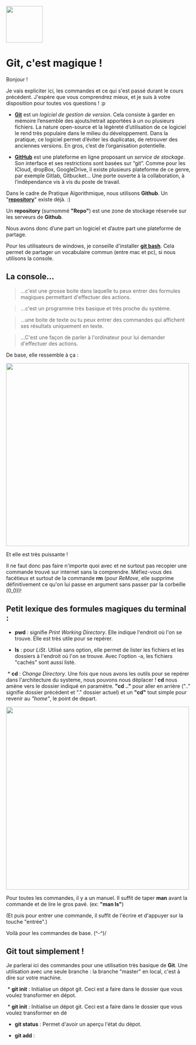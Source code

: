 <img src="https://assets-cdn.github.com/images/modules/logos_page/GitHub-Mark.png" height="100px">

# Git, c'est magique !

Bonjour !

Je vais expliciter ici, les commandes et ce qui s'est passé durant le cours précédent. J'espère que vous comprendrez mieux, et je suis à votre disposition pour toutes vos questions ! :p

  * **[Git](https://git-scm.com/)** est un _logiciel de gestion de version_. Cela consiste à garder en mémoire l’ensemble des ajouts/retrait apportées à un ou plusieurs fichiers. La nature open-source et la légèreté d’utilisation de ce logiciel le rend très populaire dans le milieu du développement. Dans la pratique, ce logiciel permet d’éviter les duplicatas, de retrouver des anciennes versions. En gros, c’est de l’organisation potentielle.

  * **[GitHub](https://github.com/)** est une plateforme en ligne proposant un _service de stockage_. Son interface et ses restrictions sont basées sur “git”. Comme pour les ICloud, dropBox, GoogleDrive, il existe plusieurs plateforme de ce genre, par exemple Gitlab, Gitbucket... Une porte ouverte à la collaboration, à l’indépendance vis à vis du poste de travail.

Dans le cadre de Pratique Algorithmique, nous utilisons **Github**. Un "**[repository](https://github.com/PratiquesAlgorithmiques/_PA_2017-18)**" existe déjà. :)

Un **repository** (surnommé **"Repo"**) est une zone de stockage réservée sur les serveurs de **Github**.

Nous avons donc d’une part un logiciel et d’autre part une plateforme de partage.

Pour les utilisateurs de windows, je conseille d'installer **[git bash](https://git-for-windows.github.io/)**.
Cela permet de partager un vocabulaire commun (entre mac et pc), si nous utilisons la console.

## La console...

  >...c'est une grosse boite dans laquelle tu peux entrer des formules magiques permettant d'effectuer des actions.
  
  >...c'est un programme très basique et très proche du système.
  
  >...une boite de texte ou tu peux entrer des commandes qui affichent ses résultats uniquement en texte.
  
  >...C'est une façon de parler à l'ordinateur pour lui demander d'effectuer des actions.

De base, elle ressemble à ça :

<img src="http://static5.businessinsider.com/image/56fc286452bcd024008b9bdf-562-422/bash_screenshot.png" width="500px">

Et elle est très puissante !

Il ne faut donc pas faire n'importe quoi avec et ne surtout pas recopier une commande trouvé sur internet sans la comprendre. Méfiez-vous des facétieux et surtout de la commande **rm** (pour *ReMove*, elle supprime définitivement ce qu'on lui passe en argument sans passer par la corbeille (0_0))!

## Petit lexique des formules magiques du terminal :

  * **pwd** : signifie *Print Working Directory*. Elle indique l'endroit où l'on se trouve. Elle est très utile pour se repérer.

  * **ls** : pour *LiSt*. Utlisé sans option, elle permet de lister les fichiers et les dossiers à l'endroit où l'on se trouve. Avec l'option -a, les fichiers "cachés" sont aussi listé.

  * **cd** : *Change Directory*. Une fois que nous avons les outils pour se repérer dans l'architecture du systeme, nous pouvons nous déplacer ! **cd** nous amène vers le dossier indiqué en paramètre. **"cd .."** pour aller en arrière (".." signifie dossier précédent et "." dossier actuel) et un **"cd"** tout simple pour revenir au *"home"*, le point de depart. 

<img src="https://www.pcsuggest.com/wp-content/uploads/2017/08/cd_command_example.png" width="500px">

Pour toutes les commandes, il y a un manuel. Il suffit de taper **man** avant la commande et de lire le gros pavé. (ex: **"man ls"**)

(Et puis pour entrer une commande, il suffit de l'écrire et d'appuyer sur la touche "entrée".)

Voilà pour les commandes de base. \(^-^)/

## Git tout simplement !

Je parlerai ici des commandes pour une utilisation très basique de **Git**. Une utilisation avec une seule branche : la branche "master" en local, c'est à dire sur votre machine.

  * **git init** : Initialise un dépot git. Ceci est a faire dans le dossier que vous voulez transformer en dépot.
  
  * **git init** : Initialise un dépot git. Ceci est a faire dans le dossier que vous voulez transformer en dé
  
  * **git status** : Permet d'avoir un aperçu l'état du dépot. 
  
  * **git add** : 

